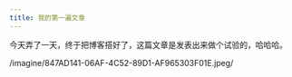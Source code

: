 ```yaml
---
title: 我的第一遍文章
---
```


今天弄了一天，终于把博客搭好了，这篇文章是发表出来做个试验的，哈哈哈。

/imagine/847AD141-06AF-4C52-89D1-AF965303F01E.jpeg/
